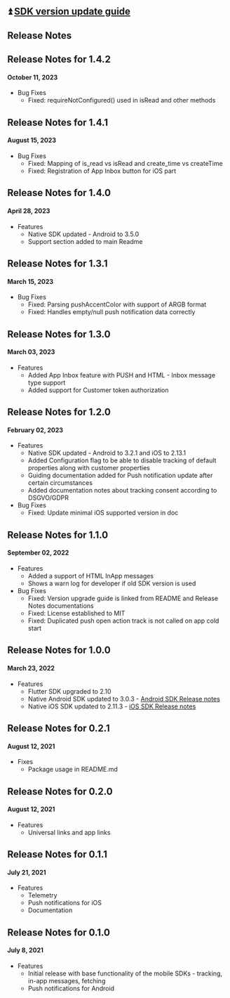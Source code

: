 ## :arrow_double_up: [SDK version update guide](./documentation/VERSION_UPDATE.md)

## Release Notes
## Release Notes for 1.4.2
#### October 11, 2023
* Bug Fixes
  * Fixed: requireNotConfigured() used in isRead and other methods


## Release Notes for 1.4.1
#### August 15, 2023
* Bug Fixes
  * Fixed: Mapping of is_read vs isRead and create_time vs createTime
  * Fixed: Registration of App Inbox button for iOS part


## Release Notes for 1.4.0
#### April 28, 2023
* Features
  * Native SDK updated - Android to 3.5.0
  * Support section added to main Readme

## Release Notes for 1.3.1
#### March 15, 2023
* Bug Fixes
  * Fixed: Parsing pushAccentColor with support of ARGB format
  * Fixed: Handles empty/null push notification data correctly


## Release Notes for 1.3.0
#### March 03, 2023
* Features
  * Added App Inbox feature with PUSH and HTML - Inbox message type support
  * Added support for Customer token authorization


## Release Notes for 1.2.0
#### February 02, 2023
* Features
  * Native SDK updated - Android to 3.2.1 and iOS to 2.13.1
  * Added Configuration flag to be able to disable tracking of default properties along with customer properties
  * Guiding documentation added for Push notification update after certain circumstances
  * Added documentation notes about tracking consent according to DSGVO/GDPR
* Bug Fixes
  * Fixed: Update minimal iOS supported version in doc


## Release Notes for 1.1.0
#### September 02, 2022
* Features
  * Added a support of HTML InApp messages
  * Shows a warn log for developer if old SDK version is used
* Bug Fixes
  * Fixed: Version upgrade guide is linked from README and Release Notes documentations
  * Fixed: License established to MIT
  * Fixed: Duplicated push open action track is not called on app cold start

## Release Notes for 1.0.0
#### March 23, 2022
* Features
  * Flutter SDK upgraded to 2.10
  * Native Android SDK updated to 3.0.3 - [Android SDK Release notes](https://github.com/exponea/exponea-android-sdk/blob/3.0.3/Documentation/RELEASE_NOTES.md)
  * Native iOS SDK updated to 2.11.3 - [iOS SDK Release notes](https://github.com/exponea/exponea-ios-sdk/blob/2.11.3/Documentation/RELEASE_NOTES.md)

## Release Notes for 0.2.1
#### August 12, 2021
* Fixes
    * Package usage in README.md

## Release Notes for 0.2.0
#### August 12, 2021
* Features
    * Universal links and app links

## Release Notes for 0.1.1
#### July 21, 2021
* Features
    * Telemetry
    * Push notifications for iOS
    * Documentation

## Release Notes for 0.1.0
#### July 8, 2021
* Features
    * Initial release with base functionality of the mobile SDKs - tracking, in-app messages, fetching
    * Push notifications for Android
